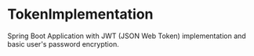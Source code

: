 # TokenImplementation
Spring Boot Application with JWT (JSON Web Token) implementation and basic user's password encryption.

